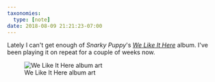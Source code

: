 ```yaml
---
taxonomies:
  type: [note]
date: 2018-08-09 21:21:23-07:00
---
```

Lately I can't get enough of *Snarky Puppy*'s *[We Like It Here][1]* album. I've been playing it on repeat for a couple of weeks now.

<figure>
  <img src="/media/images/blog/2018/08/we-like-it-here/lp-cover.jpg" title="We Like It Here album art"/>
  <figcaption>We Like It Here album art</figcaption>
</figure>

[1]: https://store.snarkypuppy.com/collections/music/products/we-like-it-here-vinyl-lp
